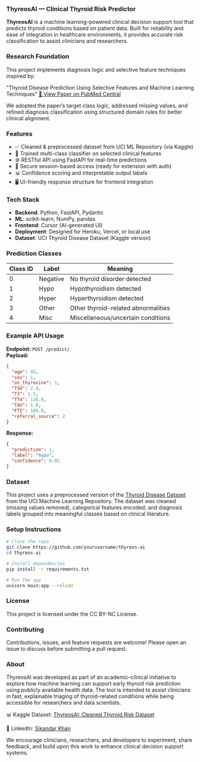 ### ThyreosAI — Clinical Thyroid Risk Predictor

**ThyreosAI** is a machine learning–powered clinical decision support tool that predicts thyroid conditions based on patient data.
Built for reliability and ease of integration in healthcare environments, it provides accurate risk classification to assist
clinicians and researchers.


### Research Foundation

This project implements diagnosis logic and selective feature techniques inspired by:

"Thyroid Disease Prediction Using Selective Features and Machine Learning Techniques"
[📖 View Paper on PubMed Central](https://pmc.ncbi.nlm.nih.gov/articles/PMC9405591/)

We adopted the paper’s target class logic, addressed missing values, and refined diagnosis classification using structured domain rules for better clinical alignment.


### Features

- ✅ Cleaned & preprocessed dataset from UCI ML Repository (via Kaggle)
- 🧪 Trained multi-class classifier on selected clinical features
- ⚙️ RESTful API using FastAPI for real-time predictions
- 🔐 Secure session-based access (ready for extension with auth)
- 📊 Confidence scoring and interpretable output labels
- 🖥️ UI-friendly response structure for frontend integration



### Tech Stack

- **Backend**: Python, FastAPI, Pydantic
- **ML**: scikit-learn, NumPy, pandas
- **Frontend**: Cursor (AI-generated UI)
- **Deployment**: Designed for Heroku, Vercel, or local use
- **Dataset**: UCI Thyroid Disease Dataset (Kaggle version)



### Prediction Classes

| Class ID | Label     | Meaning                            |
|----------|-----------|------------------------------------|
| 0        | Negative  | No thyroid disorder detected       |
| 1        | Hypo      | Hypothyroidism detected            |
| 2        | Hyper     | Hyperthyroidism detected           |
| 3        | Other     | Other thyroid-related abnormalities|
| 4        | Misc      | Miscellaneous/uncertain conditions |




### Example API Usage

**Endpoint:** `POST /predict/`  
**Payload:**

```json
{
  "age": 45,
  "sex": 1,
  "on_thyroxine": 1,
  "TSH": 2.4,
  "T3": 1.5,
  "TT4": 110.0,
  "T4U": 1.0,
  "FTI": 105.0,
  "referral_source": 2
}
````

**Response:**

```json
{
  "prediction": 1,
  "label": "hypo",
  "confidence": 0.92
}
```



### Dataset

This project uses a preprocessed version of the [Thyroid Disease Dataset](https://archive.ics.uci.edu/ml/datasets/thyroid+disease) from the UCI Machine Learning Repository. The dataset was cleaned (missing values removed), categorical features encoded, and diagnosis labels grouped into meaningful classes based on clinical literature.



### Setup Instructions

```bash
# Clone the repo
git clone https://github.com/yourusername/thyreos-ai
cd thyreos-ai

# Install dependencies
pip install -r requirements.txt

# Run the app
uvicorn main:app --reload
```



### License

This project is licensed under the CC BY-NC License.



### Contributing

Contributions, issues, and feature requests are welcome!
Please open an issue to discuss before submitting a pull request.



### About

ThyreosAI was developed as part of an academic–clinical initiative to explore how machine learning can support early thyroid risk prediction using publicly available health data. The tool is intended to assist clinicians in fast, explainable triaging of thyroid-related conditions while being accessible for researchers and data scientists.

📊 Kaggle Dataset: [ThyreosAI: Cleaned Thyroid Risk Dataset](https://www.kaggle.com/datasets/sikandaraidev/thyroid-dataset)

🔗 LinkedIn: [Sikandar Khan](https://www.linkedin.com/in/sikandaraidev/)

We encourage clinicians, researchers, and developers to experiment, share feedback, and build upon this work to enhance clinical decision support systems.

